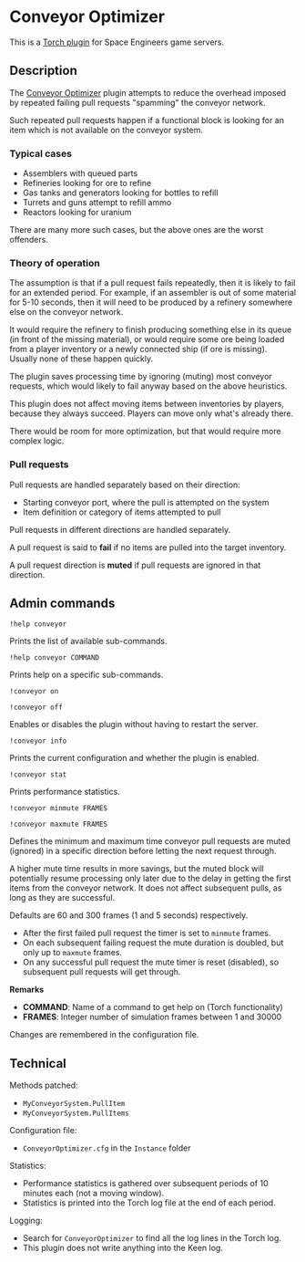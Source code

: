 # Conveyor Optimizer

This is a [Torch plugin](https://torchapi.net/plugins/item/2d10eb73-03c1-4605-a9d1-392cf11e4c4c) for Space Engineers game servers.

## Description

The [Conveyor Optimizer](https://torchapi.net/plugins/item/2d10eb73-03c1-4605-a9d1-392cf11e4c4c) plugin attempts to reduce the overhead imposed by repeated failing pull requests "spamming" the conveyor network.

Such repeated pull requests happen if a functional block is looking for an item which is not available on the conveyor system.

### Typical cases

- Assemblers with queued parts
- Refineries looking for ore to refine
- Gas tanks and generators looking for bottles to refill
- Turrets and guns attempt to refill ammo
- Reactors looking for uranium

There are many more such cases, but the above ones are the worst offenders.

### Theory of operation

The assumption is that if a pull request fails repeatedly, then it is likely to fail for an extended period. For example, if an assembler is out of some material for 5-10 seconds, then it will need to be produced by a refinery somewhere else on the conveyor network.

It would require the refinery to finish producing something else in its queue (in front of the missing material), or would require some ore being loaded from a player inventory or a newly connected ship (if ore is missing). Usually none of these happen quickly.

The plugin saves processing time by ignoring (muting) most conveyor requests, which would likely to fail anyway based on the above heuristics.

This plugin does not affect moving items between inventories by players, because they always succeed. Players can move only what's already there.

There would be room for more optimization, but that would require more complex logic.

### Pull requests

Pull requests are handled separately based on their direction:

- Starting conveyor port, where the pull is attempted on the system
- Item definition or category of items attempted to pull

Pull requests in different directions are handled separately.

A pull request is said to **fail** if no items are pulled into the target inventory.

A pull request direction is **muted** if pull requests are ignored in that direction.

## Admin commands

`!help conveyor`

Prints the list of available sub-commands.

`!help conveyor COMMAND`

Prints help on a specific sub-commands.

`!conveyor on`

`!conveyor off`

Enables or disables the plugin without having to restart the server.

`!conveyor info`

Prints the current configuration and whether the plugin is enabled.

`!conveyor stat`

Prints performance statistics. 

`!conveyor minmute FRAMES`

`!conveyor maxmute FRAMES`

Defines the minimum and maximum time conveyor pull requests are muted (ignored) in a specific direction before letting the next request through. 

A higher mute time results in more savings, but the muted block will potentially resume processing only later due to the delay in getting the first items from the conveyor network. It does not affect subsequent pulls, as long as they are successful.

Defaults are 60 and 300 frames (1 and 5 seconds) respectively.

- After the first failed pull request the timer is set to `minmute` frames.
- On each subsequent failing request the mute duration is doubled, but only up to `maxmute` frames.
- On any successful pull request the mute timer is reset (disabled), so subsequent pull requests will get through.

__Remarks__

- **COMMAND**: Name of a command to get help on (Torch functionality)
- **FRAMES**: Integer number of simulation frames between 1 and 30000

Changes are remembered in the configuration file.

## Technical

Methods patched:

- `MyConveyorSystem.PullItem`
- `MyConveyorSystem.PullItems`

Configuration file:

- `ConveyorOptimizer.cfg` in the `Instance` folder

Statistics:

 - Performance statistics is gathered over subsequent periods of 10 minutes each (not a moving window). 
 - Statistics is printed into the Torch log file at the end of each period.

Logging:

 - Search for `ConveyorOptimizer` to find all the log lines in the Torch log. 
 - This plugin does not write anything into the Keen log.